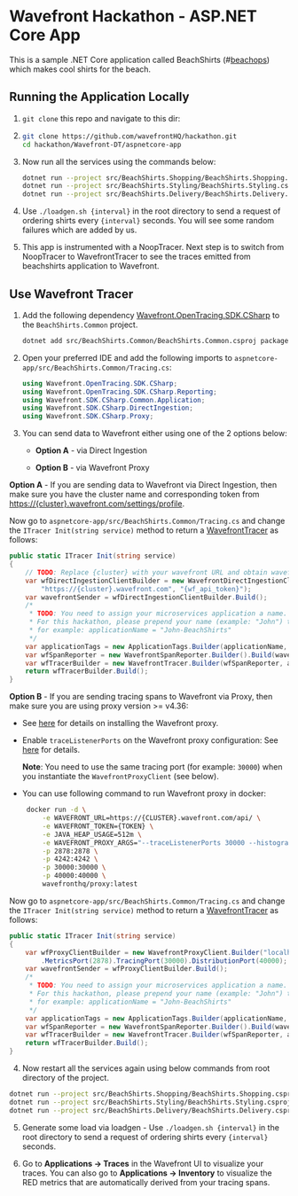 ﻿# Wavefront Hackathon - ASP.NET Core App

This is a sample .NET Core application called BeachShirts (#[beachops](https://medium.com/@matthewzeier/thoughts-from-an-operations-wrangler-how-we-use-alerts-to-monitor-wavefront-71329c5e57a8)) which makes cool shirts for the beach.

## Running the Application Locally

1. `git clone` this repo and navigate to this dir:

2. ```bash
   git clone https://github.com/wavefrontHQ/hackathon.git
   cd hackathon/Wavefront-DT/aspnetcore-app
   ```

3. Now run all the services using the commands below:

   ```bash
   dotnet run --project src/BeachShirts.Shopping/BeachShirts.Shopping.csproj
   dotnet run --project src/BeachShirts.Styling/BeachShirts.Styling.csproj
   dotnet run --project src/BeachShirts.Delivery/BeachShirts.Delivery.csproj
   ```

4. Use `./loadgen.sh {interval}` in the root directory to send a request of ordering shirts every `{interval}` seconds. You will see some random failures which are added by us.

5. This app is instrumented with a NoopTracer. Next step is to switch from NoopTracer to WavefrontTracer to see the traces emitted from beachshirts application to Wavefront.

## Use Wavefront Tracer

1. Add the following dependency [Wavefront.OpenTracing.SDK.CSharp](https://www.nuget.org/packages/Wavefront.OpenTracing.SDK.CSharp/) to the `BeachShirts.Common` project.

   ```bash
   dotnet add src/BeachShirts.Common/BeachShirts.Common.csproj package Wavefront.OpenTracing.SDK.CSharp
   ```

2. Open your preferred IDE and add the following imports to `aspnetcore-app/src/BeachShirts.Common/Tracing.cs`:

   ```csharp
   using Wavefront.OpenTracing.SDK.CSharp;
   using Wavefront.OpenTracing.SDK.CSharp.Reporting;
   using Wavefront.SDK.CSharp.Common.Application;
   using Wavefront.SDK.CSharp.DirectIngestion;
   using Wavefront.SDK.CSharp.Proxy;
   ```

3. You can send data to Wavefront either using one of the 2 options below:

   * **Option A** - via Direct Ingestion

   * **Option B** - via Wavefront Proxy

**Option A** - If you are sending data to Wavefront via Direct Ingestion, then make sure you have the cluster name and corresponding token from [https://{cluster}.wavefront.com/settings/profile](https://{cluster}.wavefront.com/settings/profile).

Now go to `aspnetcore-app/src/BeachShirts.Common/Tracing.cs` and change the `ITracer Init(string service)` method to return a [WavefrontTracer](https://github.com/wavefrontHQ/wavefront-opentracing-sdk-csharp#set-up-a-tracer) as follows:

   ```csharp
   public static ITracer Init(string service)
   {
       // TODO: Replace {cluster} with your wavefront URL and obtain wavefront API token
       var wfDirectIngestionClientBuilder = new WavefrontDirectIngestionClient.Builder(
           "https://{cluster}.wavefront.com", "{wf_api_token}");
       var wavefrontSender = wfDirectIngestionClientBuilder.Build();
       /*
        * TODO: You need to assign your microservices application a name.
        * For this hackathon, please prepend your name (example: "John") to the BeachShirts application,
        * for example: applicationName = "John-BeachShirts"
        */
       var applicationTags = new ApplicationTags.Builder(applicationName, service).Build();
       var wfSpanReporter = new WavefrontSpanReporter.Builder().Build(wavefrontSender);
       var wfTracerBuilder = new WavefrontTracer.Builder(wfSpanReporter, applicationTags);
       return wfTracerBuilder.Build();
   }
   ```

**Option B** - If you are sending tracing spans to Wavefront via Proxy, then make sure you are using proxy version >= v4.36:

   * See [here](https://docs.wavefront.com/proxies_installing.html#proxy-installation) for details on installing the Wavefront proxy.

   * Enable `traceListenerPorts` on the Wavefront proxy configuration: See [here](https://docs.wavefront.com/proxies_configuring.html#proxy-configuration-properties) for details.

      **Note**: You need to use the same tracing port (for example: `30000`) when you instantiate the `WavefrontProxyClient` (see below).

   * You can use following command to run Wavefront proxy in docker:

     ```bash
      docker run -d \
          -e WAVEFRONT_URL=https://{CLUSTER}.wavefront.com/api/ \
          -e WAVEFRONT_TOKEN={TOKEN} \
          -e JAVA_HEAP_USAGE=512m \
          -e WAVEFRONT_PROXY_ARGS="--traceListenerPorts 30000 --histogramDistListenerPorts 40000" \
          -p 2878:2878 \
          -p 4242:4242 \
          -p 30000:30000 \
          -p 40000:40000 \
          wavefronthq/proxy:latest
     ```

Now go to `aspnetcore-app/src/BeachShirts.Common/Tracing.cs` and change the `ITracer Init(string service)` method to return a [WavefrontTracer](https://github.com/wavefrontHQ/wavefront-opentracing-sdk-csharp#set-up-a-tracer) as follows:

   ```csharp
   public static ITracer Init(string service)
   {
       var wfProxyClientBuilder = new WavefrontProxyClient.Builder("localhost")
           .MetricsPort(2878).TracingPort(30000).DistributionPort(40000);
       var wavefrontSender = wfProxyClientBuilder.Build();
       /*
        * TODO: You need to assign your microservices application a name.
        * For this hackathon, please prepend your name (example: "John") to the BeachShirts application,
        * for example: applicationName = "John-BeachShirts"
        */
       var applicationTags = new ApplicationTags.Builder(applicationName, service).Build();
       var wfSpanReporter = new WavefrontSpanReporter.Builder().Build(wavefrontSender);
       var wfTracerBuilder = new WavefrontTracer.Builder(wfSpanReporter, applicationTags);
       return wfTracerBuilder.Build();
   }
   ```

4. Now restart all the services again using below commands from root directory of the project.

```bash
dotnet run --project src/BeachShirts.Shopping/BeachShirts.Shopping.csproj
dotnet run --project src/BeachShirts.Styling/BeachShirts.Styling.csproj
dotnet run --project src/BeachShirts.Delivery/BeachShirts.Delivery.csproj
```

5. Generate some load via loadgen - Use `./loadgen.sh {interval}` in the root directory to send a request of ordering shirts every `{interval}` seconds.

6. Go to **Applications -> Traces** in the Wavefront UI to visualize your traces. You can also go to **Applications -> Inventory** to visualize the RED metrics that are automatically derived from your tracing spans.


